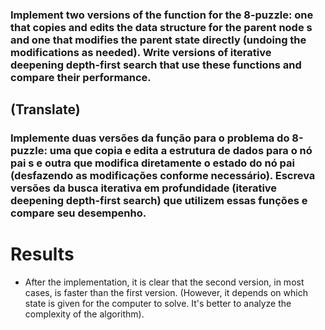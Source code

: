 ### Implement two versions of the function for the 8-puzzle: one that copies and edits the data structure for the parent node s and one that modifies the parent state directly (undoing the modifications as needed). Write versions of iterative deepening depth-first search that use these functions and compare their performance. 

## (Translate)
### Implemente duas versões da função para o problema do 8-puzzle: uma que copia e edita a estrutura de dados para o nó pai s e outra que modifica diretamente o estado do nó pai (desfazendo as modificações conforme necessário). Escreva versões da busca iterativa em profundidade (iterative deepening depth-first search) que utilizem essas funções e compare seu desempenho.

# Results
- After the implementation, it is clear that the second version, in most cases, is faster than the first version. (However, it depends on which state is given for the computer to solve. It's better to analyze the complexity of the algorithm).


